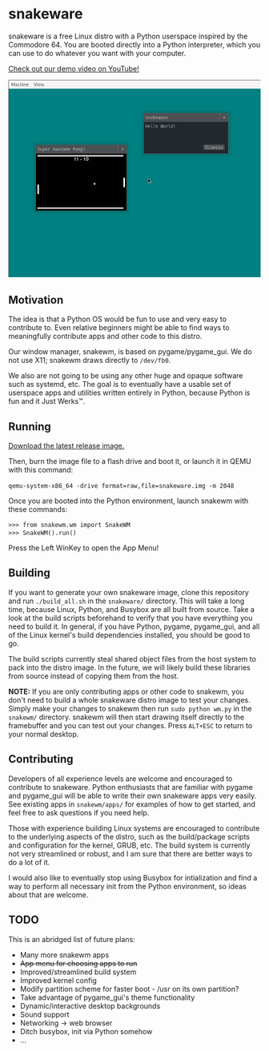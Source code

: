 # snakeware
snakeware is a free Linux distro with a Python userspace inspired by the Commodore 64. You are booted directly into a
Python interpreter, which you can use to do whatever you want with your computer.

[Check out our demo video on YouTube!](https://www.youtube.com/watch?v=Zy8NXuzBPhA)

![snakeware/snakewm running in QEMU](screenshot.png)

## Motivation
The idea is that a Python OS would be fun to use and very easy to contribute to. Even relative beginners might be able
to find ways to meaningfully contribute apps and other code to this distro.

Our window manager, snakewm, is based on pygame/pygame_gui. We do not use X11; snakewm draws directly to `/dev/fb0`.

We also are not going to be using any other huge and opaque software such as systemd, etc. The goal is to eventually
have a usable set of userspace apps and utilities written entirely in Python, because Python is fun and it Just Werks™.

## Running
[Download the latest release image.](https://github.com/joshiemoore/snakeware/releases)

Then, burn the image file to a flash drive and boot it, or launch it in QEMU with this command:

`qemu-system-x86_64 -drive format=raw,file=snakeware.img -m 2048`

Once you are booted into the Python environment, launch snakewm with these commands:
```
>>> from snakewm.wm import SnakeWM
>>> SnakeWM().run()
```

Press the Left WinKey to open the App Menu!

## Building
If you want to generate your own snakeware image, clone this repository and run `./build_all.sh` in the `snakeware/`
directory. This will take a long time, because Linux, Python, and Busybox are all built from source. Take a look
at the build scripts beforehand to verify that you have everything you need to build it. In general, if you have
Python, pygame, pygame_gui, and all of the Linux kernel's build dependencies installed, you should be good to go.

The build scripts currently steal shared object files from the host system to pack into the distro image. In the future,
we will likely build these libraries from source instead of copying them from the host.

**NOTE:** If you are only contributing apps or other code to snakewm, you don't need to build a whole snakeware distro 
image to test your changes. Simply make your changes to snakewm then run `sudo python wm.py` in the `snakewm/` 
directory. snakewm will then start drawing itself directly to the framebuffer and you can test out your changes. 
Press `ALT+ESC` to return to your normal desktop.

## Contributing
Developers of all experience levels are welcome and encouraged to contribute to snakeware. Python enthusiasts that are
familiar with pygame and pygame_gui will be able to write their own snakeware apps very easily. See existing apps
in `snakewm/apps/` for examples of how to get started, and feel free to ask questions if you need help.

Those with experience building Linux systems are encouraged to contribute to the underlying aspects of the distro,
such as the build/package scripts and configuration for the kernel, GRUB, etc. The build system is currently not
very streamlined or robust, and I am sure that there are better ways to do a lot of it.

I would also like to eventually stop using Busybox for intialization and find a way to perform all necessary init from
the Python environment, so ideas about that are welcome.

## TODO
This is an abridged list of future plans:

* Many more snakewm apps
* ~~App menu for choosing apps to run~~
* Improved/streamlined build system
* Improved kernel config
* Modify partition scheme for faster boot - /usr on its own partition?
* Take advantage of pygame_gui's theme functionality
* Dynamic/interactive desktop backgrounds
* Sound support
* Networking -> web browser
* Ditch busybox, init via Python somehow
* ...
